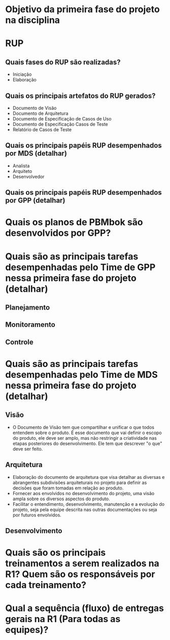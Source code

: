 # Objetivo da primeira fase do projeto na disciplina

# RUP
## Quais fases do RUP são realizadas?
* Iniciação
* Elaboração

## Quais os principais artefatos do RUP gerados? 
* Documento de Visão
* Documento de Arquitetura
* Documento de Especificação de Casos de Uso
* Documento de Especificação Casos de Teste
* Relatório de Casos de Teste

## Quais os principais papéis RUP desempenhados por MDS  (detalhar)
* Analista
* Arquiteto
* Desenvolvedor

## Quais os principais papéis RUP desempenhados por GPP (detalhar)

# Quais os planos de PBMbok são desenvolvidos por GPP?

# Quais são as principais tarefas desempenhadas pelo Time de GPP nessa primeira fase do projeto (detalhar)
## Planejamento 
## Monitoramento
## Controle

# Quais são as principais tarefas desempenhadas pelo Time de MDS nessa primeira fase do projeto (detalhar)
## Visão
* O Documento de Visão tem que compartilhar e unificar o que todos entendem sobre o produto. É esse documento que vai definir o escopo do produto, ele deve ser amplo, mas não restringir a criatividade nas etapas posteriores do desenvolvimento. Ele tem que descrever "o que" deve ser feito.

## Arquitetura
* Elaboração do documento de arquitetura que visa detalhar as diversas e abrangentes subdivisões arquiteturais no projeto para definir as decisões que foram tomadas em relação ao produto. 
* Fornecer aos envolvidos no desenvolvimento do projeto, uma visão ampla sobre os diversos aspectos do produto.
* Facilitar o entendimento, desenvolvimento, manutenção e a evolução do projeto, seja pela equipe descrita nas outras documentações ou seja por futuros envolvidos.

## Desenvolvimento

# Quais são os principais treinamentos a serem realizados na R1? Quem são os responsáveis por cada treinamento?

# Qual a sequência (fluxo)  de entregas gerais na R1 (Para todas as equipes)?



 